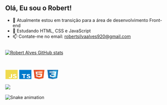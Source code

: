 ## Olá, Eu sou o Robert!

- 🔭 Atualmente estou em transição para a área de desenvolvimento Front-end
- 🌱 Estudando HTML, CSS e JavaScript
- 📫 Contate-me no email: robertsilvaalves920@gmail.com

##
[![Robert Alves GitHub stats](https://github-readme-stats.vercel.app/api?username=RobertSilvaAlves&count_private=true&hide=issues,prs&show_icons=true&show_icons=true&theme=merko)](https://github.com/RobertSilvaAlves/github-readme-stats)
##
<div style="display: inline_block"><br>
  <img align="center" alt="Rafa-Js" height="30" width="40" src="https://raw.githubusercontent.com/devicons/devicon/master/icons/javascript/javascript-plain.svg">
  <img align="center" alt="Rafa-Ts" height="30" width="40" src="https://raw.githubusercontent.com/devicons/devicon/master/icons/typescript/typescript-plain.svg">
  <img align="center" alt="Rafa-HTML" height="30" width="40" src="https://raw.githubusercontent.com/devicons/devicon/master/icons/html5/html5-original.svg">
  <img align="center" alt="Rafa-CSS" height="30" width="40" src="https://raw.githubusercontent.com/devicons/devicon/master/icons/css3/css3-original.svg">
</div>
<br>
<div>
  <a href="https://www.linkedin.com/in/robertalves-/" target="_blank"><img src="https://img.shields.io/badge/-LinkedIn-%230077B5?style=for-the-badge&logo=linkedin&logoColor=white" target="_blank"></a>
</div>

![Snake animation](https://github.com/RobertSilvaAlves/RobertSilvaAlves/blob/dist/github-contribution-grid-snake.svg)
